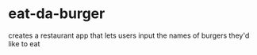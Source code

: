 # eat-da-burger
creates a restaurant app that lets users input the names of burgers they'd like to eat
